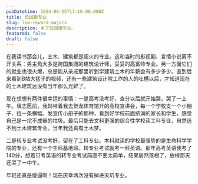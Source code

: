 ```yaml
---
pubDatetime: 2024-06-25T17:16:00.000Z
title: 低回报专业
slug: low-reward-majors
description: 关于低回报专业。
featured: false
draft: false
---
```


在我读书那会儿，土木、建筑都是超火的专业。这和当时的影视剧、言情小说离不开关系：男主角大多是跨国集团的建筑设计师，妥妥的高富帅专业。另一方面它们的就业也很火爆，总是能从亲戚那里听到学建筑土木的年薪会有多少多少。直到后来看到B站大猛子的视频，还有一些建筑设计院工作的人的吐槽以后，才知道现在的土木建筑远没有当年那么光鲜了。

现在想想有两件很幸运的事情：一是高考没考好，查分以后就开始哭，哭了一上午。填志愿前，我妈带着我去贺龙体育馆开的高校宣讲会，每一个学校支一个小棚子、拉一条横幅、发宣传小册子的那种，看到好学校前面挤满的家长和学生，感觉自己是一坨不成器的垃圾。最后只能去文科更强的综合性学校读工科专业，自然选不到土木建筑专业。当年我还真有土木梦。

二是转专业考试没考好，留在了工科专业。本科就读的学校最强势的是生命科学学院的专业，还有一个生科基地班。转专业考试就考一科英语。那年高考英语我考了140分，想着只考英语的转专业考试简直不要太简单，结果居然落榜了，放榜那天还哭了一中午。

年轻还真是傻逼啊！现在庆幸两次没有掉进天坑专业。

